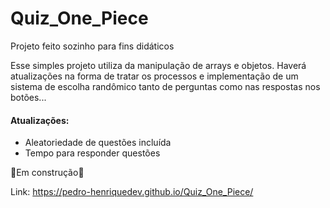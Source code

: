 # Quiz_One_Piece
Projeto feito sozinho para fins didáticos

Esse simples projeto utiliza da manipulação de arrays e objetos. Haverá atualizações na forma de tratar os processos e implementação de um sistema de escolha randômico
tanto de perguntas como nas respostas nos botões...
 
 <h4>Atualizações:</h4>
<ul>
   <li>Aleatoriedade de questões incluída</li>
   <li>Tempo para responder questões</li>
</ul>

 🚧Em construção🚧

Link: https://pedro-henriquedev.github.io/Quiz_One_Piece/
